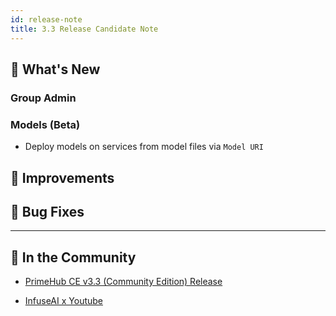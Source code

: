 ```yaml
---
id: release-note
title: 3.3 Release Candidate Note
---
```



## 🌟 What's New

### Group Admin

### Models (Beta)

+ Deploy models on services from model files via `Model URI`



## 🚀 Improvements

## 🧰 Bug Fixes

  
---

## 🎪 In the Community

+ [PrimeHub CE v3.3 (Community Edition) Release](https://github.com/InfuseAI/primehub/releases)

+ [InfuseAI x Youtube](https://www.youtube.com/channel/UCbbRUfqKPWfZxZY62Pian-g)
